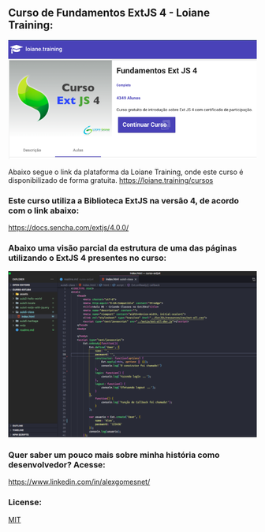 
## Curso de Fundamentos ExtJS 4 - Loiane Training:

<p align="center">
  <img src="/assets/img/curso-extjs4.png" alt="Curso de Fundamentos em ExtJS4 Loiane Groner" width="1280">
</p>

Abaixo segue o link da plataforma da Loiane Training, onde este curso é disponibilizado de forma gratuita.
https://loiane.training/cursos

### Este curso utiliza a Biblioteca ExtJS na versão 4, de acordo com o link abaixo:

https://docs.sencha.com/extjs/4.0.0/

### Abaixo uma visão parcial da estrutura de uma das páginas utilizando o ExtJS 4 presentes no curso:

<p align="center">
  <img src="/assets/img/visual_code_page.png" alt="Tela da Aula de Classes com ExtJS" width="1280">
</p>

<!-- ### Abaixo uma visão parcial de uma chamada do projeto MVC do curso, utilizando o Insomnia:

<p align="center">
  <img src="/assets/img/insomnia_challenge_02_nodejs.png" alt="Insomnia Challenge 02 - GoStack RocketSeat" width="1280">
</p> -->

### Quer saber um pouco mais sobre minha história como desenvolvedor? Acesse:

  https://www.linkedin.com/in/alexgomesnet/

### License:

  [MIT](LICENSE)

